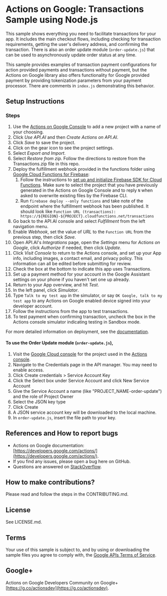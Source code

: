 # Actions on Google: Transactions Sample using Node.js

This sample shows everything you need to facilitate transactions for your app.
It includes the main checkout flows, including checking for transaction
requirements, getting the user's delivery address, and confirming the
transaction. There is also an order update module (`order-update.js`) that can
be used to asynchronously update order status at any time.

This sample provides examples of transaction payment configurations for
action provided payments and transactions without payment, but the Actions on
Google library also offers functionality for Google provided payment by
providing tokenization parameters from your payment processor. There are
comments in `index.js` demonstrating this behavior.

## Setup Instructions

### Steps
1. Use the [Actions on Google Console](https://console.actions.google.com) to add a new project with a name of your choosing.
1. Click *Use API.AI* and then *Create Actions on API.AI*.
1. Click *Save* to save the project.
1. Click on the gear icon to see the project settings.
1. Select *Export and Import*.
1. Select *Restore from zip*. Follow the directions to restore from the Transactions.zip file in this repo.
1. Deploy the fulfillment webhook provided in the functions folder using [Google Cloud Functions for Firebase](https://firebase.google.com/docs/functions/):
   1. Follow the instructions to [set up and initialize Firebase SDK for Cloud Functions](https://firebase.google.com/docs/functions/get-started#set_up_and_initialize_functions_sdk). Make sure to select the project that you have previously generated in the Actions on Google Console and to reply `N` when asked to overwrite existing files by the Firebase CLI.
   1. Run `firebase deploy --only functions` and take note of the endpoint where the fulfillment webhook has been published. It should look like `Function URL (transactions): https://${REGION}-${PROJECT}.cloudfunctions.net/transactions`
1. Go back to the API.AI console and select *Fulfillment* from the left navigation menu.
1. Enable *Webhook*, set the value of *URL* to the `Function URL` from the previous step, then click *Save*.
1. Open API.AI's *Integrations* page, open the *Settings* menu for *Actions on Google*, click *Authorize* if needed, then click *Update*.
1. Click *Visit Console* to return to the Actions console, and set up your App info, including images, a
contact email, and privacy policy. This information can all be edited before
submitting for review.
1. Check the box at the bottom to indicate this app uses Transactions.
1. Set up a payment method for your account in the Google Assistant settings on your phone if you haven't set one up already.
1. Return to your App overview, and hit *Test*.
1. In the left panel, click *Simulator*.
1. Type `Talk to my test app` in the simulator, or say `OK Google, talk to my test app` to any Actions on Google enabled device signed into your
developer account.
1. Follow the instructions from the app to test transactions.
1. To test payment when confirming transaction, uncheck the box in the Actions
console simulator indicating testing in Sandbox mode.

For more detailed information on deployment, see the [documentation](https://developers.google.com/actions/samples/).

#### To use the Order Update module (`order-update.js`),

1. Visit the [Google Cloud console](https://console.cloud.google.com/)
for the project used in the [Actions console](https://console.actions.google.com).
1. Navigate to the Credentials page in the API manager. You may need to enable access.
1. Click Create credentials > Service Account Key
1. Click the Select box under Service Account and click New Service Account
1. Give the Service Account a name (like "PROJECT_NAME-order-update") and the
role of Project Owner
1. Select the JSON key type
1. Click Create
1. A JSON service account key will be downloaded to the local machine.
1. In `order-update.js`, insert the file path to your key.

## References and How to report bugs
* Actions on Google documentation: [https://developers.google.com/actions/](https://developers.google.com/actions/).
* If you find any issues, please open a bug here on GitHub.
* Questions are answered on [StackOverflow](https://stackoverflow.com/questions/tagged/actions-on-google).

## How to make contributions?
Please read and follow the steps in the CONTRIBUTING.md.

## License
See LICENSE.md.

## Terms
Your use of this sample is subject to, and by using or downloading the sample files you agree to comply with, the [Google APIs Terms of Service](https://developers.google.com/terms/).

## Google+
Actions on Google Developers Community on Google+ [https://g.co/actionsdev](https://g.co/actionsdev).

